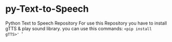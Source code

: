# py-Text-to-Speech
Python Text to Speech Repository
For use this Repository you have to install gTTS & play sound library.
you can use this commands:
`<pip install gTTS>'
`<pip install playsound>'
